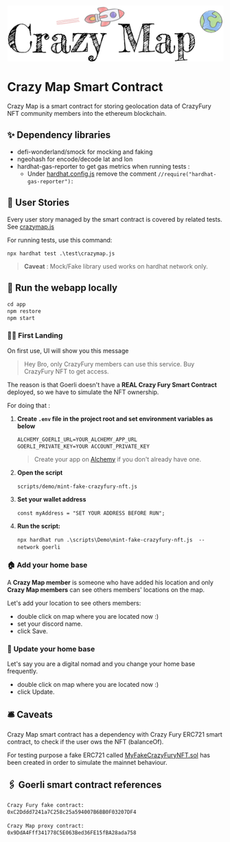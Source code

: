 
![alt text](./app/DRAFT/Logo.jpg)
# Crazy Map Smart Contract

Crazy Map is a smart contract for storing geolocation data of CrazyFury NFT community members into the ethereum blockchain.

## ✨ Dependency libraries

- defi-wonderland/smock for mocking and faking 
- ngeohash for encode/decode lat and lon 
- hardhat-gas-reporter to get gas metrics when running tests : 
    - Under [hardhat.config.js](hardhat.config.js) remove the comment `//require("hardhat-gas-reporter"):`


## 📖 User Stories 
Every user story managed by the smart contract is covered by related tests. See [crazymap.js](/test/crazymap.js)

For running tests, use this command:
```
npx hardhat test .\test\crazymap.js
```

> **Caveat** : Mock/Fake library used works on hardhat network only.


## 🤖 Run the webapp locally

```
cd app 
npm restore
npm start
```

### 🧑‍🚀 **First Landing** 

On first use, UI will show you this message 

> Hey Bro, only CrazyFury members can use this service. Buy CrazyFury NFT to get access.

The reason is that Goerli doesn't have a  **REAL Crazy Fury Smart Contract** deployed, so we have to simulate the NFT ownership.

For doing that : 

1. **Create ```.env``` file in the project root and set environment variables as below**

    ``` 
    ALCHEMY_GOERLI_URL=YOUR_ALCHEMY_APP_URL
    GOERLI_PRIVATE_KEY=YOUR ACCOUNT_PRIVATE_KEY 
    ```
    > Create your app on [Alchemy](http://www.alchemy.com) if you don't already have one.

2. **Open the script**

    ``` scripts/demo/mint-fake-crazyfury-nft.js ```

3. **Set your wallet address** 

    ``` const myAddress = "SET YOUR ADDRESS BEFORE RUN"; ```

4. **Run the script:**  

    ```npx hardhat run .\scripts\Demo\mint-fake-crazyfury-nft.js  --network goerli ```

### 🏠 **Add your home base**
A **Crazy Map member** is someone who have added his location and only **Crazy Map members** can see others members' locations on the map.

Let's add your location to see others members:

- double click on map where you are located now :)
- set your discord name.
- click Save.

### 🚎 **Update your home base**
Let's say you are a digital nomad and you change your home base frequently.

- double click on map where you are located now :)
- click Update.


## 🛎️ Caveats

Crazy Map smart contract has a dependency with Crazy Fury ERC721 smart contract, to check if the user ows the NFT (balanceOf).

For testing purpose a fake ERC721 called [MyFakeCrazyFuryNFT.sol](/contracts/MyFakeCrazyFuryNFT.sol) has been created in order to simulate the mainnet behaviour.

## 🖇️ Goerli smart contract references

```
Crazy Fury fake contract: 
0xC2Dddd7241a7C258c25a594007B6BB0F03207DF4

Crazy Map proxy contract:
0x9DdA4Fff341778C5E063Bed36FE15fBA28ada758
```

